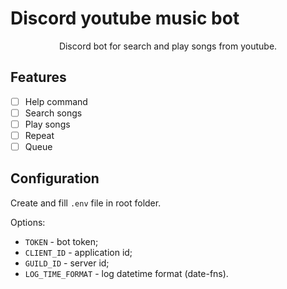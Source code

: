 # Discord youtube music bot

<center>Discord bot for search and play songs from youtube.</center>

## Features

- [ ] Help command
- [ ] Search songs
- [ ] Play songs
- [ ] Repeat
- [ ] Queue

## Configuration

Create and fill `.env` file in root folder.

Options:
- `TOKEN` - bot token;
- `CLIENT_ID` - application id;
- `GUILD_ID` - server id;
- `LOG_TIME_FORMAT` - log datetime format (date-fns).